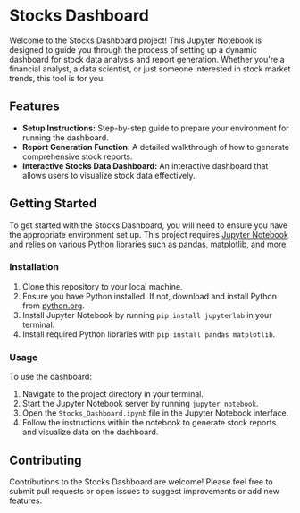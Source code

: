 # Stocks Dashboard

Welcome to the Stocks Dashboard project! This Jupyter Notebook is designed to guide you through the process of setting up a dynamic dashboard for stock data analysis and report generation. Whether you're a financial analyst, a data scientist, or just someone interested in stock market trends, this tool is for you.

## Features

- **Setup Instructions:** Step-by-step guide to prepare your environment for running the dashboard.
- **Report Generation Function:** A detailed walkthrough of how to generate comprehensive stock reports.
- **Interactive Stocks Data Dashboard:** An interactive dashboard that allows users to visualize stock data effectively.

## Getting Started

To get started with the Stocks Dashboard, you will need to ensure you have the appropriate environment set up. This project requires [Jupyter Notebook](https://jupyter.org/) and relies on various Python libraries such as pandas, matplotlib, and more.

### Installation

1. Clone this repository to your local machine.
2. Ensure you have Python installed. If not, download and install Python from [python.org](https://www.python.org/).
3. Install Jupyter Notebook by running `pip install jupyterlab` in your terminal.
4. Install required Python libraries with `pip install pandas matplotlib`.

### Usage

To use the dashboard:

1. Navigate to the project directory in your terminal.
2. Start the Jupyter Notebook server by running `jupyter notebook`.
3. Open the `Stocks_Dashboard.ipynb` file in the Jupyter Notebook interface.
4. Follow the instructions within the notebook to generate stock reports and visualize data on the dashboard.

## Contributing

Contributions to the Stocks Dashboard are welcome! Please feel free to submit pull requests or open issues to suggest improvements or add new features.
